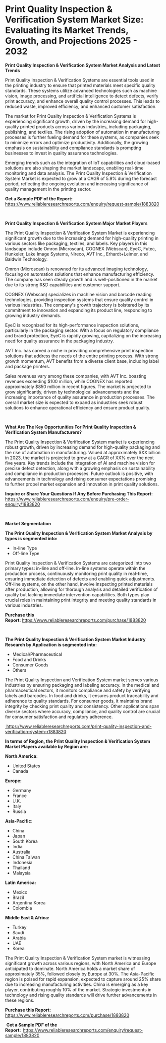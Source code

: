 <p><h1>Print Quality Inspection & Verification System Market Size: Evaluating its Market Trends, Growth, and Projections 2025 - 2032</h1></p><p><strong>Print Quality Inspection & Verification System Market Analysis and Latest Trends</strong></p>
<p><p>Print Quality Inspection & Verification Systems are essential tools used in the printing industry to ensure that printed materials meet specific quality standards. These systems utilize advanced technologies such as machine vision, image processing, and artificial intelligence to detect defects, verify print accuracy, and enhance overall quality control processes. This leads to reduced waste, improved efficiency, and enhanced customer satisfaction.</p><p>The market for Print Quality Inspection & Verification Systems is experiencing significant growth, driven by the increasing demand for high-quality printed products across various industries, including packaging, publishing, and textiles. The rising adoption of automation in manufacturing processes is further fueling demand for these systems, as companies seek to minimize errors and optimize productivity. Additionally, the growing emphasis on sustainability and compliance standards is prompting businesses to invest in quality assurance technologies.</p><p>Emerging trends such as the integration of IoT capabilities and cloud-based solutions are also shaping the market landscape, enabling real-time monitoring and data analysis. The Print Quality Inspection & Verification System Market is expected to grow at a CAGR of 5.9% during the forecast period, reflecting the ongoing evolution and increasing significance of quality management in the printing sector.</p></p>
<p><strong>Get a Sample PDF of the Report:&nbsp;</strong> <a href="https://www.reliableresearchreports.com/enquiry/request-sample/1883820?utm_campaign=12&utm_medium=2&utm_source=Github&utm_content=ia&utm_term=12042025&utm_id=print-quality-inspection-verification-system">https://www.reliableresearchreports.com/enquiry/request-sample/1883820</a></p>
<p>&nbsp;</p>
<p><strong>Print Quality Inspection & Verification System Major Market Players</strong></p>
<p><p>The Print Quality Inspection & Verification System Market is experiencing significant growth due to the increasing demand for high-quality printing in various sectors like packaging, textiles, and labels. Key players in this landscape include Omron (Microscan), COGNEX (Webscan), EyeC, Futec, Hunkeler, Lake Image Systems, Nireco, AVT Inc., Erhardt+Leimer, and Baldwin Technology.</p><p>Omron (Microscan) is renowned for its advanced imaging technology, focusing on automation solutions that enhance manufacturing efficiency. The company has seen steady growth and is well-positioned in the market due to its strong R&D capabilities and customer support.</p><p>COGNEX (Webscan) specializes in machine vision and barcode reading technologies, providing inspection systems that ensure quality control in various industries. The company's growth trajectory is bolstered by its commitment to innovation and expanding its product line, responding to growing industry demands.</p><p>EyeC is recognized for its high-performance inspection solutions, particularly in the packaging sector. With a focus on regulatory compliance and brand protection, EyeC is rapidly growing, capitalizing on the increasing need for quality assurance in the packaging industry.</p><p>AVT Inc. has carved a niche in providing comprehensive print inspection solutions that address the needs of the entire printing process. With strong growth momentum, AVT benefits from a diverse client base, including label and package printers.</p><p>Sales revenues vary among these companies, with AVT Inc. boasting revenues exceeding $100 million, while COGNEX has reported approximately $850 million in recent figures. The market is projected to grow significantly, driven by technological advancements and the increasing importance of quality assurance in production processes. The overall market size is expected to expand as industries seek robust solutions to enhance operational efficiency and ensure product quality.</p></p>
<p>&nbsp;</p>
<p><strong>What Are The Key Opportunities For Print Quality Inspection & Verification System Manufacturers?</strong></p>
<p><p>The Print Quality Inspection & Verification System market is experiencing robust growth, driven by increasing demand for high-quality packaging and the rise of automation in manufacturing. Valued at approximately $XX billion in 2023, the market is projected to grow at a CAGR of XX% over the next five years. Key trends include the integration of AI and machine vision for precise defect detection, along with a growing emphasis on sustainability and compliance in production processes. Future outlook is positive, with advancements in technology and rising consumer expectations promising to further propel market expansion and innovation in print quality solutions.</p></p>
<p><strong>Inquire or Share Your Questions If Any Before Purchasing This Report:</strong> <a href="https://www.reliableresearchreports.com/enquiry/pre-order-enquiry/1883820?utm_campaign=12&utm_medium=2&utm_source=Github&utm_content=ia&utm_term=12042025&utm_id=print-quality-inspection-verification-system">https://www.reliableresearchreports.com/enquiry/pre-order-enquiry/1883820</a></p>
<p>&nbsp;</p>
<p><strong>Market Segmentation</strong></p>
<p><strong>The Print Quality Inspection & Verification System Market Analysis by types is segmented into:</strong></p>
<p><ul><li>In-line Type</li><li>Off-line Type</li></ul></p>
<p><p>Print Quality Inspection & Verification Systems are categorized into two primary types: in-line and off-line. In-line systems operate within the production process, continuously monitoring print quality in real-time, ensuring immediate detection of defects and enabling quick adjustments. Off-line systems, on the other hand, involve inspecting printed materials after production, allowing for thorough analysis and detailed verification of quality but lacking immediate intervention capabilities. Both types play crucial roles in maintaining print integrity and meeting quality standards in various industries.</p></p>
<p><strong>Purchase this Report:&nbsp;</strong><a href="https://www.reliableresearchreports.com/purchase/1883820?utm_campaign=12&utm_medium=2&utm_source=Github&utm_content=ia&utm_term=12042025&utm_id=print-quality-inspection-verification-system">https://www.reliableresearchreports.com/purchase/1883820</a></p>
<p>&nbsp;</p>
<p><strong>The Print Quality Inspection & Verification System Market Industry Research by Application is segmented into:</strong></p>
<p><ul><li>Medical/Pharmaceutical</li><li>Food and Drinks</li><li>Consumer Goods</li><li>Others</li></ul></p>
<p><p>The Print Quality Inspection and Verification System market serves various industries by ensuring packaging and labeling accuracy. In the medical and pharmaceutical sectors, it monitors compliance and safety by verifying labels and barcodes. In food and drinks, it ensures product traceability and adherence to quality standards. For consumer goods, it maintains brand integrity by checking print quality and consistency. Other applications span diverse sectors where accuracy, compliance, and quality control are crucial for consumer satisfaction and regulatory adherence.</p></p>
<p><a href="https://www.reliableresearchreports.com/print-quality-inspection-and-verification-system-r1883820?utm_campaign=12&utm_medium=2&utm_source=Github&utm_content=ia&utm_term=12042025&utm_id=print-quality-inspection-verification-system">&nbsp;https://www.reliableresearchreports.com/print-quality-inspection-and-verification-system-r1883820</a></p>
<p><strong>In terms of Region, the Print Quality Inspection & Verification System Market Players available by Region are:</strong></p>
<p>
    <p> <strong> North America: </strong>
        <ul>
            <li>United States</li>
            <li>Canada</li>
        </ul>
        </p> 
    <p> <strong> Europe: </strong>
        <ul>
            <li>Germany</li>
            <li>France</li>
            <li>U.K.</li>
            <li>Italy</li>
            <li>Russia</li>
        </ul>
        </p> 
    <p> <strong> Asia-Pacific: </strong>
        <ul>
            <li>China</li>
            <li>Japan</li>
            <li>South Korea</li>
            <li>India</li>
            <li>Australia</li>
            <li>China Taiwan</li>
            <li>Indonesia</li>
            <li>Thailand</li>
            <li>Malaysia</li>
        </ul>
        </p> 
    <p> <strong> Latin America: </strong>
        <ul>
            <li>Mexico</li>
            <li>Brazil</li>
            <li>Argentina Korea</li>
            <li>Colombia</li>
        </ul>
        </p> 
    <p> <strong> Middle East & Africa: </strong>
        <ul>
            <li>Turkey</li>
            <li>Saudi</li>
            <li>Arabia</li>
            <li>UAE</li>
            <li>Korea</li>
        </ul>
    </p>
    </p>
<p><p>The Print Quality Inspection & Verification System market is witnessing significant growth across various regions, with North America and Europe anticipated to dominate. North America holds a market share of approximately 35%, followed closely by Europe at 30%. The Asia-Pacific region is poised for rapid expansion, expected to capture around 25% share due to increasing manufacturing activities. China is emerging as a key player, contributing roughly 10% of the market. Strategic investments in technology and rising quality standards will drive further advancements in these regions.</p></p>
<p><strong>Purchase this Report: </strong><a href="https://www.reliableresearchreports.com/purchase/1883820?utm_campaign=12&utm_medium=2&utm_source=Github&utm_content=ia&utm_term=12042025&utm_id=print-quality-inspection-verification-system">https://www.reliableresearchreports.com/purchase/1883820</a></p>
<p>&nbsp;<strong>Get a Sample PDF of the Report:&nbsp;&nbsp;</strong><a href="https://www.reliableresearchreports.com/enquiry/request-sample/1883820?utm_campaign=12&utm_medium=2&utm_source=Github&utm_content=ia&utm_term=12042025&utm_id=print-quality-inspection-verification-system">https://www.reliableresearchreports.com/enquiry/request-sample/1883820</a></p>
<p><strong></strong></p>
<p><p></p><p></p><p></p></p>